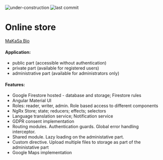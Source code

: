 ![under-construction](https://img.shields.io/badge/under-construction-yellow.svg) ![last commit](https://img.shields.io/github/last-commit/zrusev/ng-makasa-store.svg)


# Online store

[MaKaSa Bio](https://makasa-store.firebaseapp.com/)

#### Application: 
- public part (accessible without authentication)
- private part (available for registered users)
- administrative part (available for administrators only)

#### Features:
- Google Firestore hosted - database and storage; Firestore rules
- Angular Material UI
- Roles: reader, writer, admin. Role based access to different components
- NgRx Store; state; reducers; effects; selectors 
- Language translation service; Notification service
- GDPR consent implementation
- Routing modules. Authentication guards. Global error handling interceptor.
- Shared module. Lazy loading on the administative part.
- Custom directive. Upload multiple files to storage as part of the administative part
- Google Maps implementation